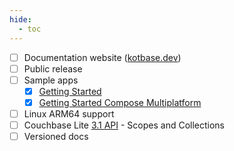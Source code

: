 ```yaml
---
hide:
  - toc
---
```


* [ ] Documentation website ([kotbase.dev](https://kotbase.dev/))
* [ ] Public release
* [ ] Sample apps
    * [x] [Getting Started](https://github.com/jeffdgr8/kotbase/tree/main/examples/getting-started)
    * [x] [Getting Started Compose Multiplatform](
      https://github.com/jeffdgr8/kotbase/tree/main/examples/getting-started-compose)
* [ ] Linux ARM64 support
* [ ] Couchbase Lite [3.1 API](https://docs.couchbase.com/couchbase-lite/3.1/cbl-whatsnew.html) - Scopes and Collections
* [ ] Versioned docs
